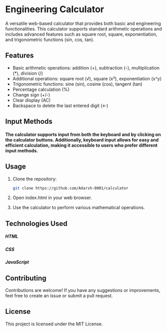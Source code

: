 # Engineering Calculator

A versatile web-based calculator that provides both basic and engineering functionalities. This calculator supports standard arithmetic operations and includes advanced features such as square root, square, exponentiation, and trigonometric functions (sin, cos, tan).

## Features

- Basic arithmetic operations: addition (+), subtraction (-), multiplication (*), division (/)
- Additional operations: square root (√), square (x²), exponentiation (x^y)
- Trigonometric functions: sine (sin), cosine (cos), tangent (tan)
- Percentage calculation (%)
- Change sign (+/-)
- Clear display (AC)
- Backspace to delete the last entered digit (←)

## Input Methods

#### The calculator supports input from both the keyboard and by clicking on the calculator buttons. Additionally, keyboard input allows for easy and efficient calculation, making it accessible to users who prefer different input methods.

## Usage

1. Clone the repository:

   ```bash
   git clone https://github.com/Adarsh-0001/calculator
2. Open index.html in your web browser.

3. Use the calculator to perform various mathematical operations.

## Technologies Used
##### HTML
##### CSS
##### JavaScript

## Contributing
Contributions are welcome! If you have any suggestions or improvements, feel free to create an issue or submit a pull request.

## License
This project is licensed under the MIT License.

